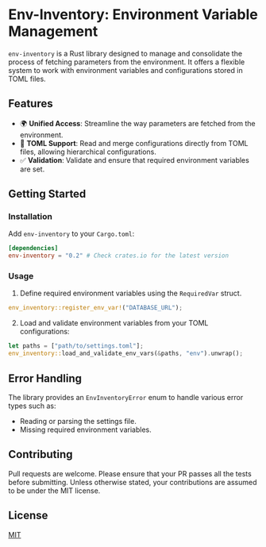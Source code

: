 # Env-Inventory: Environment Variable Management

`env-inventory` is a Rust library designed to manage and consolidate the process of fetching parameters from the environment. It offers a flexible system to work with environment variables and configurations stored in TOML files.

## Features

- 🌍 **Unified Access**: Streamline the way parameters are fetched from the environment.
- 📁 **TOML Support**: Read and merge configurations directly from TOML files, allowing hierarchical configurations.
- ✅ **Validation**: Validate and ensure that required environment variables are set.

## Getting Started

### Installation

Add `env-inventory` to your `Cargo.toml`:

```toml
[dependencies]
env-inventory = "0.2" # Check crates.io for the latest version
```

### Usage

1. Define required environment variables using the `RequiredVar` struct.

```rust
env_inventory::register_env_var!("DATABASE_URL");
```

2. Load and validate environment variables from your TOML configurations:

```rust
let paths = ["path/to/settings.toml"];
env_inventory::load_and_validate_env_vars(&paths, "env").unwrap();
```

## Error Handling

The library provides an `EnvInventoryError` enum to handle various error types such as:
- Reading or parsing the settings file.
- Missing required environment variables.

## Contributing

Pull requests are welcome. Please ensure that your PR passes all the tests before submitting.
Unless otherwise stated, your contributions are assumed to be under the MIT license.

## License

[MIT](LICENSE)

